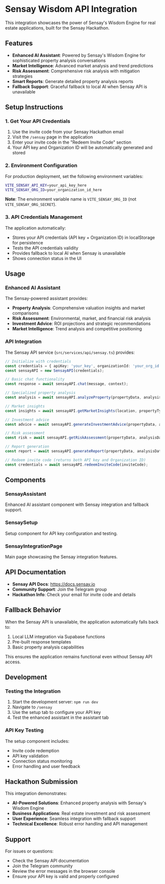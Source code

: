 # Sensay Wisdom API Integration

This integration showcases the power of Sensay's Wisdom Engine for real estate applications, built for the Sensay Hackathon.

## Features

- **Enhanced AI Assistant**: Powered by Sensay's Wisdom Engine for sophisticated property analysis conversations
- **Market Intelligence**: Advanced market analysis and trend predictions
- **Risk Assessment**: Comprehensive risk analysis with mitigation strategies
- **Smart Reports**: Generate detailed property analysis reports
- **Fallback Support**: Graceful fallback to local AI when Sensay API is unavailable

## Setup Instructions

### 1. Get Your API Credentials

1. Use the invite code from your Sensay Hackathon email
2. Visit the `/sensay` page in the application
3. Enter your invite code in the "Redeem Invite Code" section
4. Your API key and Organization ID will be automatically generated and stored

### 2. Environment Configuration

For production deployment, set the following environment variables:

```bash
VITE_SENSAY_API_KEY=your_api_key_here
VITE_SENSAY_ORG_ID=your_organization_id_here
```

**Note**: The environment variable name is `VITE_SENSAY_ORG_ID` (not `VITE_SENSAY_ORG_SECRET`).

### 3. API Credentials Management

The application automatically:
- Stores your API credentials (API key + Organization ID) in localStorage for persistence
- Tests the API credentials validity
- Provides fallback to local AI when Sensay is unavailable
- Shows connection status in the UI

## Usage

### Enhanced AI Assistant

The Sensay-powered assistant provides:

- **Property Analysis**: Comprehensive valuation insights and market comparisons
- **Risk Assessment**: Environmental, market, and financial risk analysis
- **Investment Advice**: ROI projections and strategic recommendations
- **Market Intelligence**: Trend analysis and competitive positioning

### API Integration

The Sensay API service (`src/services/api/sensay.ts`) provides:

```typescript
// Initialize with credentials
const credentials = { apiKey: 'your_key', organizationId: 'your_org_id' };
const sensayAPI = new SensayAPI(credentials);

// Basic chat functionality
const response = await sensayAPI.chat(message, context);

// Specialized property analysis
const analysis = await sensayAPI.analyzeProperty(propertyData, analysisData);

// Market insights
const insights = await sensayAPI.getMarketInsights(location, propertyType);

// Investment advice
const advice = await sensayAPI.generateInvestmentAdvice(propertyData, analysisData);

// Risk assessment
const risk = await sensayAPI.getRiskAssessment(propertyData, analysisData);

// Report generation
const report = await sensayAPI.generateReport(propertyData, analysisData, 'comprehensive');

// Redeem invite code (returns both API key and Organization ID)
const credentials = await sensayAPI.redeemInviteCode(inviteCode);
```

## Components

### SensayAssistant
Enhanced AI assistant component with Sensay integration and fallback support.

### SensaySetup
Setup component for API key configuration and testing.

### SensayIntegrationPage
Main page showcasing the Sensay integration features.

## API Documentation

- **Sensay API Docs**: https://docs.sensay.io
- **Community Support**: Join the Telegram group
- **Hackathon Info**: Check your email for invite code and details

## Fallback Behavior

When the Sensay API is unavailable, the application automatically falls back to:

1. Local LLM integration via Supabase functions
2. Pre-built response templates
3. Basic property analysis capabilities

This ensures the application remains functional even without Sensay API access.

## Development

### Testing the Integration

1. Start the development server: `npm run dev`
2. Navigate to `/sensay`
3. Use the setup tab to configure your API key
4. Test the enhanced assistant in the assistant tab

### API Key Testing

The setup component includes:
- Invite code redemption
- API key validation
- Connection status monitoring
- Error handling and user feedback

## Hackathon Submission

This integration demonstrates:

- **AI-Powered Solutions**: Enhanced property analysis with Sensay's Wisdom Engine
- **Business Applications**: Real estate investment and risk assessment
- **User Experience**: Seamless integration with fallback support
- **Technical Excellence**: Robust error handling and API management

## Support

For issues or questions:
- Check the Sensay API documentation
- Join the Telegram community
- Review the error messages in the browser console
- Ensure your API key is valid and properly configured
